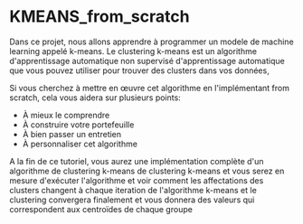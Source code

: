 # KMEANS_from_scratch

Dans ce projet, nous allons apprendre à programmer un modele de machine learning appelé k-means. Le clustering k-means est un algorithme d'apprentissage automatique non supervisé d'apprentissage automatique que vous pouvez utiliser pour trouver des clusters dans vos données,

Si vous cherchez à mettre en œuvre cet algorithme en l'implémentant from scratch, cela vous aidera sur plusieurs points:

- À mieux le comprendre
- À construire votre portefeuille 
- À bien passer un entretien
- À personnaliser cet algorithme

A la fin de ce tutoriel, vous aurez une implémentation complète d'un algorithme de clustering k-means de clustering k-means et vous serez en mesure d'exécuter l'algorithme et voir comment les affectations des clusters changent à chaque iteration de l'algorithme k-means et le clustering convergera finalement et vous donnera des valeurs qui  correspondent aux centroïdes de chaque groupe
